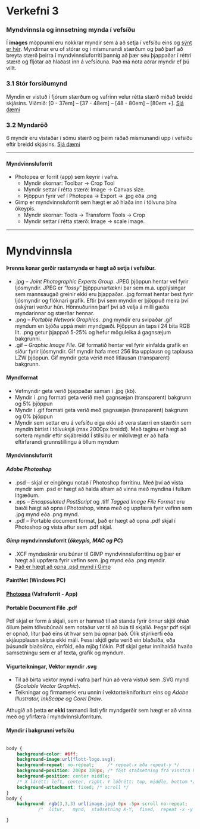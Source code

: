 # Verkefni 3

### Myndvinnsla og innsetning mynda í vefsíðu

Í **images** möppunni eru nokkrar myndir sem á að setja í vefsíðu eins og [sýnt er hér](/V-3/img/readme.md). Myndirnar eru of stórar og í mismunandi stærðum og það þarf að breyta stærð þeirra í myndvinnsluforriti þannig að þær séu þjappaðar í  réttri stærð og fljótar að hlaðast inn á vefsíðuna. Það má nota aðrar myndir ef þú villt.

### 3.1 Stór forsíðumynd 

Myndin er vistuð í fjórum stærðum og vafrinn velur rétta stærð miðað breidd skjásins. 
Viðmið: [0 - 37em] – [37 - 48em] – [48 - 80em] – [80em +]. [Sjá dæmi](/V-3/img/readme.md)

### 3.2 Myndaröð 

6 myndir eru vistaðar í sömu stærð og þeim raðað mismunandi upp í vefsíðu eftir breidd skjásins. [Sjá dæmi](/V-3/img/readme.md)

---

#### Myndvinnsluforrit

* Photopea  er forrit (app) sem keyrir í vafra.
  * Myndir skornar:  Toolbar -> Crop Tool
  * Myndir settar í rétta stærð: Image -> Canvas size.
  * Þjöppun fyrir vef  í Photopea  -> Export -> .jpg eða .png
* Gimp er myndvinnsluforrit sem hægt er að hlaða inn í tölvuna þína ókeypis.
  * Myndir skornar: Tools -> Transform Tools -> Crop
  * Myndir settar í rétta stærð: Image -> scale image.

---

# Myndvinnsla

#### Þrenns konar gerðir rastamynda er hægt að setja í vefsíður.

* .jpg – _Joint Photographic Experts Group_. JPEG þjöppun hentar vel fyrir ljósmyndir. JPEG er “_lossy_” þjöppunartækni þar sem m.a. upplýsingar sem mannsaugað greinir ekki eru þjappaðar. .jpg format hentar best fyrir ljósmyndir og flóknari grafík. Eftir því sem myndin er þjöppuð meira því óskýrari verður hún. Hönnuðurinn þarf því að velja á milli gæða myndarinnar og stærðar hennar.
* .png – _Portable Network Graphics_. .png myndir eru svipaðar .gif myndum en bjóða uppá meiri myndgæði. Þjöppun án taps í 24 bita RGB lit. .png getur þjappað 5-25% og hefur möguleika á gagnsæjum bakgrunni.
* .gif – _Graphic Image File_. Gif formatið hentar vel fyrir einfalda grafík en síður fyrir ljósmyndir. Gif myndir hafa mest 256 lita upplausn og taplausa LZW þjöppun. Gif myndir geta verið með litlausan (transparent) bakgrunn. 

#### Myndformat
* Vefmyndir geta verið þjappaðar saman í .jpg (kb). 
* Myndir í .png formati geta verið með gagnsæjan (transparent) bakgrunn og 5% þjöppun
* Myndir í .gif formati geta verið með gagnsæjan (transparent) bakgrunn og 0% þjöppun
* Myndir sem settar eru á vefsíðu eiga ekki að vera stærri en stærðin sem myndin birtist í tölvuksjá (max 2000px breidd). Með <picture> taginu er hægt að sortera myndir eftir skjábreidd
Í stílsíðu er mikilvægt er að hafa eftirfarandi grunnstillingu á öllum myndum 

#### Myndvinnsluforrit

#### _Adobe Photoshop_

* .psd – skjal er eingöngu notað í Photoshop forritinu. Með því að vista myndir sem .psd er hægt að halda áfram að vinna með myndina í fullum litgæðum. 
* .eps – _Encapsulated PostScript_ og .tiff _Tagged Image File Format_ eru bæði hægt að opna í Photoshop, vinna með og uppfæra fyrir vefinn sem .jpg mynd eða .png mynd.
* .pdf – Portable document format, það er hægt að opna .pdf skjal í Photoshop og vista aftur sem .pdf skjal. 

#### _Gimp_ myndvinnsluforrit (_ókeypis, MAC og PC_)

* .XCF myndaskrár eru búnar til GIMP myndvinnsluforritinu og þær er hægt að uppfæra fyrir vefinn sem .jpg mynd eða .png myndir. 
*  [Það er hægt að opna .psd mynd í Gimp](https://www.howtogeek.com/362162/how-to-open-or-convert-a-photoshop-file-if-you-dont-have-photoshop/)

#### PaintNet (Windows PC) 

#### [Photopea](https://www.photopea.com/) (Vafraforrit - App)

#### Portable Document File .pdf

Pdf skjal er form á skjali, sem er hannað til að standa fyrir önnur skjöl óháð öllum þeim tölvubúnaði sem notaður var til að búa til skjalið. Þegar pdf skjal er opnað, lítur það eins út hvar sem þú opnar það. Ólík stýrikerfi eða skjáupplausn skipta ekki máli. Þessi skjöl geta verið ein blaðsíða, eða þúsundir blaðsíðna, einföld, eða mjög flókin. Pdf skjal getur innihaldið hvaða samsetningu sem er af texta, grafík og myndum. 

#### Vigurteikningar, Vektor myndir .svg

* Til að birta vektor mynd í vafra þarf hún að vera vistuð sem .SVG mynd (_Scalable Vector Graphic_). 
* Teikningar og firmamerki eru unnin í vektorteikniforitum eins og _Adobe Illustrator, InkScape og Corel Draw_. 

Athugið að þetta **er ekki** tæmandi listi yfir myndgerðir sem hægt er að vinna með og yfirfæra í myndvinnsluforritum.

#### Myndir í bakgrunni vefsíðu

```CSS

body {
    background-color: #6ff;
    background-image:url(flott-logo.svg);
    background-repeat: no-repeat;     /* repeat-x eða repeat-y */
    background-position: 200px 300px; /* föst staðsetning frá vinstra horni efst */
    background-position: center middle;
    /* X lárétt: left, center, right. Y lóðrétt: top, middle, bottom */
    background-attachment: fixed; /* scroll */	
}
body {			
	background: rgb(3,3,3) url(image.jpg) 0px -5px scroll no-repeat;
            /*  litur,   mynd,  staðsetning X-Y,  fixed,  repeat -x -y */

}

```